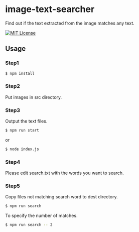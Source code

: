 # image-text-searcher

Find out if the text extracted from the image matches any text.

[![MIT License](http://img.shields.io/badge/license-MIT-blue.svg?style=flat)](LICENSE)

## Usage

### Step1

```bash
$ npm install
```

### Step2

Put images in src directory.

### Step3

Output the text files.

```bash
$ npm run start
```

or

```bash
$ node index.js
```

### Step4

Please edit search.txt with the words you want to search.

### Step5

Copy files not matching search word to dest directory.

```bash
$ npm run search
```

To specify the number of matches.

```bash
$ npm run search -- 2
```
